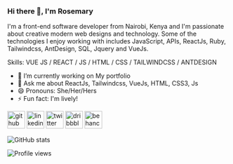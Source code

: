 ### Hi there 👋, I'm Rosemary

I'm a front-end software developer from Nairobi, Kenya and I'm passionate about creative modern web designs and technology. Some of the technologies I enjoy working with includes JavaScript, APIs, ReactJs, Ruby, Tailwindcss, AntDesign, SQL, Jquery and VueJs.

Skills: VUE JS / REACT / JS / HTML / CSS / TAILWINDCSS / ANTDESIGN

- 🔭 I’m currently working on My portfolio 
- 💬 Ask me about ReactJs, Tailwindcss, VueJs, HTML, CSS3, Js  
- 😄 Pronouns: She/Her/Hers 
- ⚡ Fun fact: I'm lively! 


[<img src='https://cdn.jsdelivr.net/npm/simple-icons@3.0.1/icons/github.svg' alt='github' height='40'>](https://github.com/maryanne-njeri)  [<img src='https://cdn.jsdelivr.net/npm/simple-icons@3.0.1/icons/linkedin.svg' alt='linkedin' height='40'>](https://www.linkedin.com/in/rosemary-njeri-892b921b3/)  [<img src='https://cdn.jsdelivr.net/npm/simple-icons@3.0.1/icons/twitter.svg' alt='twitter' height='40'>](https://twitter.com/maryanjeryrose)  [<img src='https://cdn.jsdelivr.net/npm/simple-icons@3.0.1/icons/dribbble.svg' alt='dribbble' height='40'>](https://dribbble.com/rosemarynjeri)  [<img src='https://cdn.jsdelivr.net/npm/simple-icons@3.0.1/icons/behance.svg' alt='behance' height='40'>](https://www.behance.net/rosemarygathua)  

![GitHub stats](https://github-readme-stats.vercel.app/api?username=maryanne-njeri&show_icons=true)  

![Profile views](https://gpvc.arturio.dev/maryanne-njeri)  
